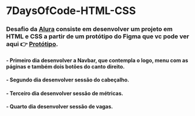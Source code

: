 # 7DaysOfCode-HTML-CSS

### Desafio da <a href="https://www.alura.com.br/">Alura<a/> consiste em desenvolver um projeto em HTML e CSS a partir de um protótipo do Figma que vc pode ver aqui :point_right: <a href="https://www.figma.com/file/aojdFU1CfjuPTxBlWNcS8t/7daysOfCode-HTML-CSS-(Copy)?node-id=0%3A9878">Protótipo<a/>.

#### - Primeiro dia desenvolver a Navbar, que contempla o logo, menu com as páginas e também dois botões do canto direito.

#### - Segundo dia desenvolver sessão do cabeçalho.

#### - Terceiro dia desenvolver sessão de métricas.

#### - Quarto dia desenvolver sessão de vagas.